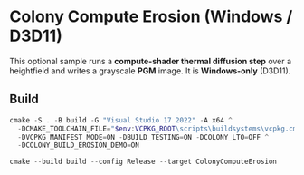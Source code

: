 # Colony Compute Erosion (Windows / D3D11)

This optional sample runs a **compute-shader thermal diffusion step** over a heightfield and writes a grayscale **PGM** image. It is **Windows-only** (D3D11).

## Build

```powershell
cmake -S . -B build -G "Visual Studio 17 2022" -A x64 ^
  -DCMAKE_TOOLCHAIN_FILE="$env:VCPKG_ROOT\scripts\buildsystems\vcpkg.cmake" ^
  -DVCPKG_MANIFEST_MODE=ON -DBUILD_TESTING=ON -DCOLONY_LTO=OFF ^
  -DCOLONY_BUILD_EROSION_DEMO=ON

cmake --build build --config Release --target ColonyComputeErosion
